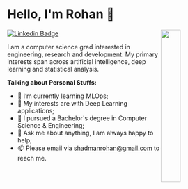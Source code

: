# Hello, I'm Rohan 👋
<img align='right' src="https://i.pinimg.com/originals/b9/49/c8/b949c86a570df07a7440abe39405834c.gif" width="30%">

[![Linkedin Badge](https://img.shields.io/badge/-ShadmanRohan-blue?style=flat-square&logo=Linkedin&logoColor=white&link=https://www.linkedin.com/in/shadmanrohan/)](https://www.linkedin.com/in/shadmanrohan/)

I am a computer science grad interested in engineering, research and development. My primary interests span across artificial intelligence, deep learning and statistical analysis. 

**Talking about Personal Stuffs:**

- 🌱 I’m currently learning MLOps; 
- 🤔 My interests are with Deep Learning applications;
- 💼 I pursued a Bachelor's degree in Computer Science & Engineering;
- 💬 Ask me about anything, I am always happy to help;
- 📫 Please email via shadmanrohan@gmail.com to reach me.
